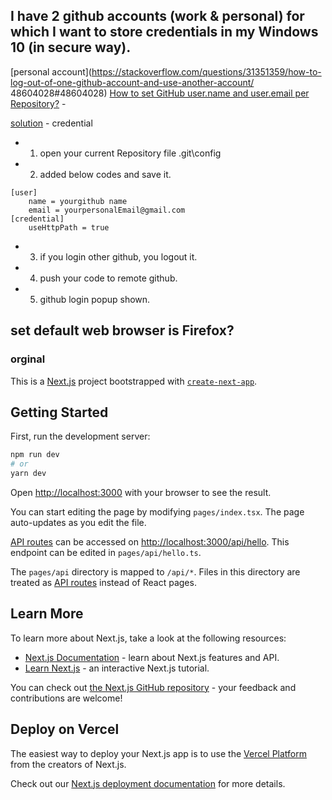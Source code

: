 ## I have 2 github accounts (work & personal) for which I want to store credentials in my Windows 10 (in secure way).

[personal account](https://stackoverflow.com/questions/31351359/how-to-log-out-of-one-github-account-and-use-another-account/
48604028#48604028)
[How to set GitHub user.name and user.email per Repository?](https://crunchify.com/how-to-set-github-user-name-and-user-email-per-repository-different-config-for-different-repository/) -

[solution](https://stackoverflow.com/questions/31351359/how-to-log-out-of-one-github-account-and-use-another-account/48604028#48604028) - credential

- 1. open your current Repository file \.git\config
- 2. added below codes and save it.

```
[user]
	name = yourgithub name
	email = yourpersonalEmail@gmail.com
[credential]
    useHttpPath = true
```

- 3. if you login other github, you logout it.
- 4. push your code to remote github.
- 5. github login popup shown.

## set default web browser is Firefox?

### orginal

This is a [Next.js](https://nextjs.org/) project bootstrapped with [`create-next-app`](https://github.com/vercel/next.js/tree/canary/packages/create-next-app).

## Getting Started

First, run the development server:

```bash
npm run dev
# or
yarn dev
```

Open [http://localhost:3000](http://localhost:3000) with your browser to see the result.

You can start editing the page by modifying `pages/index.tsx`. The page auto-updates as you edit the file.

[API routes](https://nextjs.org/docs/api-routes/introduction) can be accessed on [http://localhost:3000/api/hello](http://localhost:3000/api/hello). This endpoint can be edited in `pages/api/hello.ts`.

The `pages/api` directory is mapped to `/api/*`. Files in this directory are treated as [API routes](https://nextjs.org/docs/api-routes/introduction) instead of React pages.

## Learn More

To learn more about Next.js, take a look at the following resources:

- [Next.js Documentation](https://nextjs.org/docs) - learn about Next.js features and API.
- [Learn Next.js](https://nextjs.org/learn) - an interactive Next.js tutorial.

You can check out [the Next.js GitHub repository](https://github.com/vercel/next.js/) - your feedback and contributions are welcome!

## Deploy on Vercel

The easiest way to deploy your Next.js app is to use the [Vercel Platform](https://vercel.com/new?utm_medium=default-template&filter=next.js&utm_source=create-next-app&utm_campaign=create-next-app-readme) from the creators of Next.js.

Check out our [Next.js deployment documentation](https://nextjs.org/docs/deployment) for more details.

